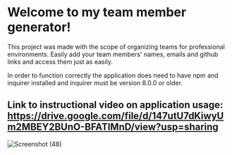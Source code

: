 # Welcome to my team member generator!
This project was made with the scope of organizing teams for professional environments. Easily add your team members' names, emails and github links and access them just as easily. 

In order to function correctly the application does need to have npm and inquirer installed and inquirer must be version 8.0.0 or older.


## Link to instructional video on application usage: https://drive.google.com/file/d/147utU7dKiwyUm2MBEY2BUnO-BFATlMnD/view?usp=sharing

![Screenshot (48)](https://user-images.githubusercontent.com/107908345/190060231-c02aeb0a-f56c-41f5-aa7a-561a4d82a1d8.png)
